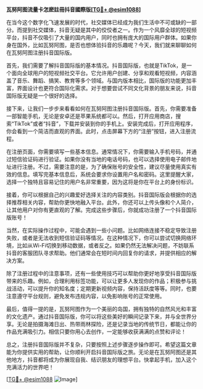 **瓦努阿图流量卡怎麽註冊抖音國際版[[TG💪+ @esim1088](https://t.me/s/esim1088)]**

在当今这个数字化飞速发展的时代，社交媒体已经成为我们生活中不可或缺的一部分。而提到社交媒体，抖音无疑是其中的佼佼者之一。作为一个风靡全球的短视频平台，抖音不仅吸引了大量的国内用户，同时也拥有庞大的国际用户群体。如果你身在国外，比如瓦努阿图，是否也想体验抖音的乐趣呢？今天，我们就来聊聊如何在瓦努阿图注册抖音国际版。

首先，我们需要了解抖音国际版的基本情况。抖音国际版，也就是TikTok，是一个面向全球用户的短视频社交平台。它允许用户创建、分享和观看短视频，内容涵盖了音乐、舞蹈、搞笑、教育等多个领域。与国内版本相比，国际版的功能更加丰富，界面设计也更符合国际化需求。对于想要尝试不同文化背景的朋友来说，抖音国际版无疑是一个很好的选择。

接下来，让我们一步步来看看如何在瓦努阿图注册抖音国际版。首先，你需要准备一部智能手机，无论是安卓还是苹果系统都可以。然后，打开应用商店，搜索“TikTok”或者“抖音”，下载并安装到你的手机上。安装完成后，打开应用程序，你会看到一个简洁而直观的界面。此时，点击屏幕下方的“注册”按钮，进入注册流程。

在注册页面，你需要填写一些基本信息。通常情况下，你需要输入手机号码，并通过短信验证码进行验证。如果你没有当地的电话号码，也可以选择使用电子邮件地址进行注册。不过，需要注意的是，为了确保账号的安全性，建议尽量使用真实有效的信息。填写完基本信息后，系统会要求你设置用户名和密码。这里提醒大家，选择一个独特且容易记住的用户名非常重要，因为这将是你在平台上的身份标识。

接着，你可以根据自己的兴趣爱好选择关注的内容类别。抖音国际版会根据你的选择推荐相关内容，帮助你更快地融入平台。此外，你还可以上传头像和个人简介，让其他用户对你有更直观的了解。完成这些步骤后，你就成功注册了一个抖音国际版账号！

当然，在实际操作过程中，可能会遇到一些小问题。比如网络连接不稳定导致注册失败，或者是无法收到短信验证码等情况。在这种情况下，你可以尝试切换网络环境，比如从Wi-Fi切换到移动数据，或者反之。如果仍然无法解决问题，不妨联系抖音的客服团队寻求帮助。他们通常会在短时间内回复你的请求，并提供相应的解决方案。

除了注册过程中的注意事项，还有一些使用技巧可以帮助你更好地享受抖音国际版带来的乐趣。例如，合理利用标签功能，可以让更多人发现你的作品；积极参与挑战活动，可以提升你的知名度；定期更新视频内容，保持活跃度等等。同时，也要注意遵守平台规则，避免发布违规内容，以免影响账号的正常使用。

最后，值得一提的是，瓦努阿图作为一个美丽的岛国，拥有独特的自然风光和丰富的文化遗产。通过抖音国际版，你可以将这些美好的瞬间记录下来，并与全世界分享。无论是拍摄海滩日出、热带雨林探险，还是记录当地的传统节日，都能让你的作品充满吸引力。相信只要你用心去创作，一定能够收获满满的点赞和评论！

总之，注册抖音国际版并不复杂，只要按照上述步骤逐步操作即可。希望这篇文章能为你提供实用的帮助，让你顺利开启抖音国际版之旅。无论是在瓦努阿图还是其他地方，抖音都将成为你展现自我、结识朋友的理想平台。快拿起手机，加入这个充满活力的世界吧！

[[TG💪+ @esim1088](https://t.me/s/esim1088) ![Image](https://i.postimg.cc/4NQfJmqS/Snipaste-2025-05-13-00-14-12.png)]